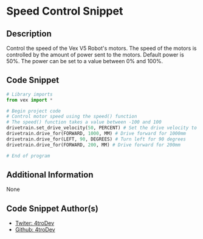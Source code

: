 # Speed Control Snippet

## Description
Control the speed of the Vex V5 Robot's motors. The speed of the motors is controlled by the amount of power sent to the motors. Default power is 50%. The power can be set to a value between 0% and 100%.

## Code Snippet
```python
# Library imports
from vex import *

# Begin project code
# Control motor speed using the speed() function
# The speed() function takes a value between -100 and 100
drivetrain.set_drive_velocity(50, PERCENT) # Set the drive velocity to 50% of the maximum speed
drivetrain.drive_for(FORWARD, 1000, MM) # Drive forward for 1000mm
drivetrain.drive_for(LEFT, 90, DEGREES) # Turn left for 90 degrees
drivetrain.drive_for(FORWARD, 200, MM) # Drive forward for 200mm

# End of program
```


## Additional Information
None


## Code Snippet Author(s)
- [Twiter: 4troDev](https://Twitter.com/4tro_Dev)
- [Github: 4troDev](https://github.com/4troDev)
